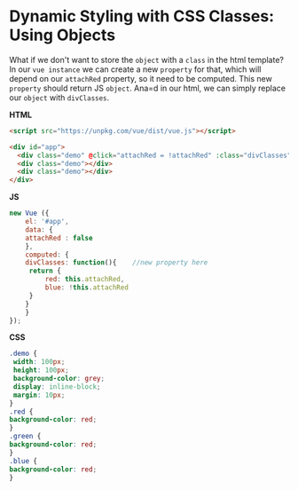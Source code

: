 # Dynamic Styling with CSS Classes: Using Objects

What if we don't want to store the `object` with a `class` in the html template? In our `vue instance` we can create a new `property` for that, which will depend on our `attachRed` property, so it need to be computed. This new `property` should return JS `object`. Ana=d in our html, we can simply replace our `object` with `divClasses`. 

**HTML**

```html
<script src="https://unpkg.com/vue/dist/vue.js"></script>

<div id="app">
  <div class="demo" @click="attachRed = !attachRed" :class="divClasses"></div>  <!--replace the object with divClasses-->
  <div class="demo"></div>
  <div class="demo"></div>
</div>
```

**JS**

```js
new Vue ({
    el: '#app',
    data: {
    attachRed : false 
    },
    computed: {
    divClasses: function(){    //new property here 
     return {
         red: this.attachRed,   
         blue: !this.attachRed
     }
    }
    }
});
```

**CSS**

```css
.demo {
 width: 100px;
 height: 100px;
 background-color: grey;
 display: inline-block;
 margin: 10px;
}
.red {                      
background-color: red;
}
.green {                   
background-color: red;
}
.blue {                 
background-color: red;
}
```